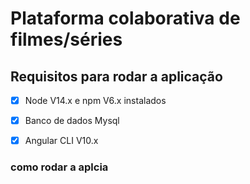 # Plataforma colaborativa de filmes/séries
 
## Requisitos para rodar a aplicação 
- [X] Node V14.x e npm V6.x instalados
- [X] Banco de dados Mysql 
- [X] Angular CLI V10.x


### como rodar a aplcia
